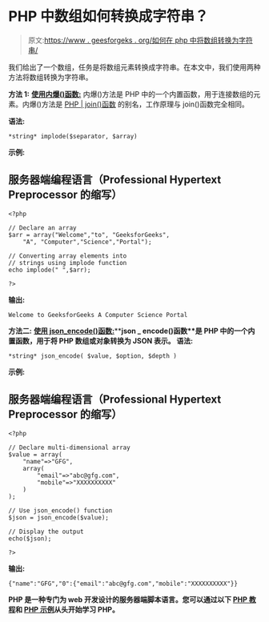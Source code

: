 # PHP 中数组如何转换成字符串？

> 原文:[https://www . geesforgeks . org/如何在 php 中将数组转换为字符串/](https://www.geeksforgeeks.org/how-to-convert-array-to-string-in-php/)

我们给出了一个数组，任务是将数组元素转换成字符串。在本文中，我们使用两种方法将数组转换为字符串。

**方法 1:** [**使用内爆()函数:**](https://www.geeksforgeeks.org/php-implode-function/) 内爆()方法是 PHP 中的一个内置函数，用于连接数组的元素。内爆()方法是 [PHP | join()函数](https://www.geeksforgeeks.org/php-join-function/) 的别名，工作原理与 join()函数完全相同。

**语法:**

```
*string* implode($separator, $array)
```

**示例:**

## 服务器端编程语言（Professional Hypertext Preprocessor 的缩写）

```
<?php  

// Declare an array 
$arr = array("Welcome","to", "GeeksforGeeks", 
    "A", "Computer","Science","Portal");  

// Converting array elements into
// strings using implode function
echo implode(" ",$arr);

?>
```

**输出:**

```
Welcome to GeeksforGeeks A Computer Science Portal
```

**方法二:** [**使用 json_encode()函数:**](https://www.geeksforgeeks.org/php-json_encode-function/)****json _ encode()函数**是 PHP 中的一个内置函数，用于将 PHP 数组或对象转换为 JSON 表示。
**语法:****

```
*string* json_encode( $value, $option, $depth )
```

****示例:****

## **服务器端编程语言（Professional Hypertext Preprocessor 的缩写）**

```
<?php 

// Declare multi-dimensional array 
$value = array( 
    "name"=>"GFG", 
    array( 
        "email"=>"abc@gfg.com", 
        "mobile"=>"XXXXXXXXXX"
    ) 
); 

// Use json_encode() function 
$json = json_encode($value); 

// Display the output 
echo($json); 

?> 
```

****输出:****

```
{"name":"GFG","0":{"email":"abc@gfg.com","mobile":"XXXXXXXXXX"}}
```

**PHP 是一种专门为 web 开发设计的服务器端脚本语言。您可以通过以下 [PHP 教程](https://www.geeksforgeeks.org/php-tutorials/)和 [PHP 示例](https://www.geeksforgeeks.org/php-examples/)从头开始学习 PHP。**